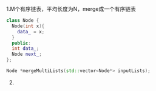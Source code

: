 1.M个有序链表，平均长度为N，merge成一个有序链表

```cpp
class Node {
  Node(int x){
    data_ = x;
  }
  public:
  int data_;
  Node next_;
};

Node *mergeMultiLists(std::vector<Node*> inputLists);

```

2.
